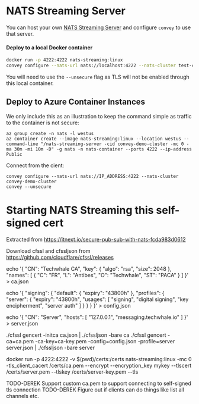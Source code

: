 # NATS Streaming Server

You can host your own [NATS Streaming Server](https://docs.nats.io/nats-streaming-concepts/intro) and configure `convey` to use that server.

#### Deploy to a local Docker container

```bash
docker run -p 4222:4222 nats-streaming:linux
convey configure --nats-url nats://localhost:4222 --nats-cluster test-cluster
```

You will need to use the `--unsecure` flag as TLS will not be enabled through this local container.


## Deploy to Azure Container Instances

We only include this as an illustration to keep the command simple as traffic to the container is not secure:

```
az group create -n nats -l westus
az container create --image nats-streaming:linux --location westus --command-line "/nats-streaming-server -cid convey-demo-cluster -mc 0 -ma 30m -mi 10m -D" -g nats -n nats-container --ports 4222 --ip-address Public
```

Connect from the cient:
```
convey configure --nats-url nats://IP_ADDRESS:4222 --nats-cluster convey-demo-cluster
convey --unsecure
```

# Starting NATS Streaming this self-signed cert

Extracted from https://itnext.io/secure-pub-sub-with-nats-fcda983d0612

Download cfssl and cfssljson from https://github.com/cloudflare/cfssl/releases

echo '{
    "CN": "Techwhale CA",
    "key": {
        "algo": "rsa",
        "size": 2048
    },
    "names": [
        {
               "C": "FR",
               "L": "Antibes",
               "O": "Techwhale",
               "ST": "PACA"
        }
    ]
}' > ca.json

echo '{
    "signing": {
        "default": {
            "expiry": "43800h"
        },
        "profiles": {   
            "server": {
                "expiry": "43800h",
                "usages": [
                    "signing",
                    "digital signing",
                    "key encipherment",
                    "server auth"
                ]
            }
        }
    }
}' > config.json

echo '{
    "CN": "Server",
    "hosts": [
        "127.0.0.1",
        "messaging.techwhale.io"
    ]
}' > server.json

./cfssl gencert -initca ca.json | ./cfssljson -bare ca
./cfssl gencert -ca=ca.pem -ca-key=ca-key.pem -config=config.json -profile=server server.json | ./cfssljson -bare server

 docker run -p 4222:4222 -v $(pwd)/certs:/certs nats-streaming:linux -mc 0 -tls_client_cacert /certs/ca.pem --encrypt --encryption_key mykey --tlscert /certs/server.pem --tlskey /certs/server-key.pem --tls

 TODO-DEREK Support custom ca.pem to support connecting to self-signed tls connection
 TODO-DEREK Figure out if clients can do things like list all channels etc.
